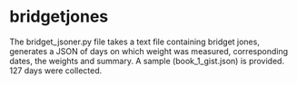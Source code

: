 # bridgetjones

The bridget_jsoner.py file takes a text file containing bridget jones, generates a JSON of days on which weight was measured, corresponding dates, the weights and summary. A sample (book_1_gist.json) is provided. 127 days were collected. 
